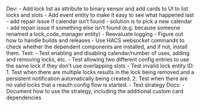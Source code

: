 Dev:
    - Add lock list as attribute to binary sensor and add cards to UI to list locks and slots
    - Add event entity to make it easy to see what happened last
    - add repair issue if calendar isn’t found - solution is to pick a new calendar
    - add repair issue if something else isn’t found (e.g. because someone renamed a lock_code_manager entity)
    - Reevaluate logging
    - Figure out how to handle builds and releases
    - Use HACS websocket commands to check whether the dependent components are installed, and if not, install them.
Test:
    - Test enabling and disabling calendar/number of uses, adding and removing locks, etc.
    - Test allowing two different config entries to use the same lock if they don't use overlapping slots
    - Test invalid lock entity ID:
        1. Test when there are multiple locks results in the lock being removed and a persistent notification automatically being created.
        2. Test when there are no valid locks that a reauth config flow is started.
    - Test strategy
Docs:
    - Document how to use the strategy, including the additional custom card dependencies
